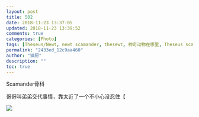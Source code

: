 ```yaml
---
layout: post
title: 502
date: 2018-11-23 13:37:05
updated: 2018-11-23 13:39:52
comments: true
categories: [Photo]
tags: [Theseus/Newt, newt scamander, thesewt, 神奇动物在哪里, Theseus scamander]
permalink: "2433ed_12c9aa460"
author: "猫厨"
description: ""
toc: true
---
```


<p>Scamander骨科<br /></p> 
<p>哥哥叫弟弟交代事情，靠太近了一个不小心没忍住【</p>

![](/img/img_cVZNdzJtQk9JV2M3TytRWE1hU2xUekJhei9WYVJpOXNvckVxS29xeW8yL3lLK3Y5Mk1UMVFRPT0.jpg)